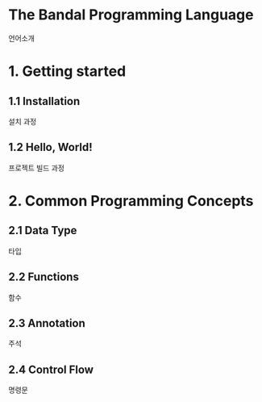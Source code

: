 # The Bandal Programming Language
언어소개

# 1. Getting started
## 1.1 Installation
설치 과정
## 1.2 Hello, World!
프로젝트 빌드 과정

# 2. Common Programming Concepts
## 2.1 Data Type
타입
## 2.2 Functions
함수
## 2.3 Annotation
주석
## 2.4 Control Flow
명령문
